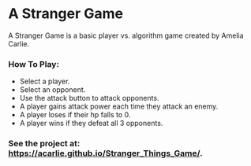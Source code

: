 # A Stranger Game
A Stranger Game is a basic player vs. algorithm game created by Amelia Carlie.


### How To Play:
* Select a player.
* Select an opponent.
* Use the attack button to attack opponents.
* A player gains attack power each time they attack an enemy.
* A player loses if their hp falls to 0.
* A player wins if they defeat all 3 opponents.

### See the project at: https://acarlie.github.io/Stranger_Things_Game/.